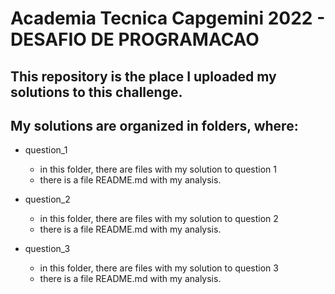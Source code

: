 # Academia Tecnica Capgemini 2022 - DESAFIO DE PROGRAMACAO

## This repository is the place I uploaded my solutions to this challenge.
## My solutions are organized in folders, where:

- question_1
  - in this folder, there are files with my solution to question 1
  - there is a file README.md with my analysis.

- question_2
  - in this folder, there are files with my solution to question 2
  - there is a file README.md with my analysis.

- question_3
  - in this folder, there are files with my solution to question 3
  - there is a file README.md with my analysis.
